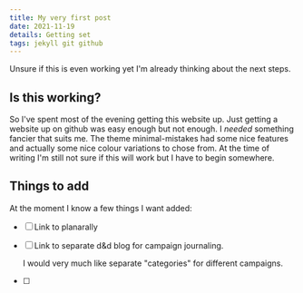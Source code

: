 ```yaml
---
title: My very first post
date: 2021-11-19
details: Getting set
tags: jekyll git github
---
```

Unsure if this is even working yet I'm already thinking about the next steps.

## Is this working?
So I've spent most of the evening getting this website up. Just getting a website up on github was easy enough but not enough. I *needed* something fancier that suits me. The theme minimal-mistakes had some nice features and actually some nice colour variations to chose from. At the time of writing I'm still not sure if this will work but I have to begin somewhere.

## Things to add
At the moment I know a few things I want added:
- [ ] Link to planarally
- [ ] Link to separate d&d blog for campaign journaling.
	
	I would very much like separate "categories" for different campaigns.
- [ ] 
